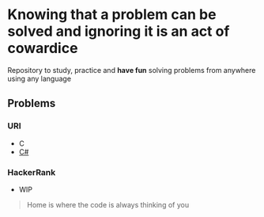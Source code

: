 # Knowing that a problem can be solved and ignoring it is an act of cowardice
Repository to study, practice and **have fun** solving problems from anywhere using any language

## Problems

### URI

- C
- [C#](https://github.com/yurifranconeri/Algorithms/tree/master/Problem%20Solving/URI/C%23)

### HackerRank
- WIP

> Home is where the code is always thinking of you

